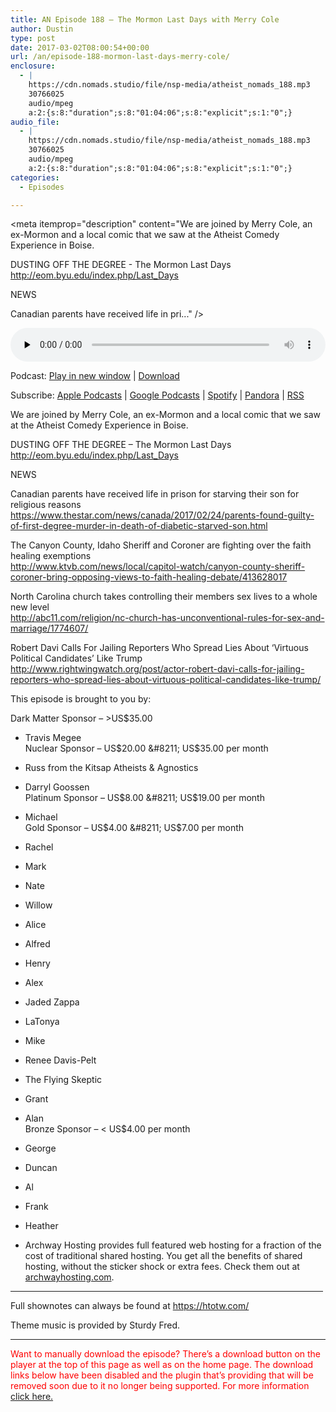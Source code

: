 ```yaml
---
title: AN Episode 188 – The Mormon Last Days with Merry Cole
author: Dustin
type: post
date: 2017-03-02T08:00:54+00:00
url: /an/episode-188-mormon-last-days-merry-cole/
enclosure:
  - |
    https://cdn.nomads.studio/file/nsp-media/atheist_nomads_188.mp3
    30766025
    audio/mpeg
    a:2:{s:8:"duration";s:8:"01:04:06";s:8:"explicit";s:1:"0";}
audio_file:
  - |
    https://cdn.nomads.studio/file/nsp-media/atheist_nomads_188.mp3
    30766025
    audio/mpeg
    a:2:{s:8:"duration";s:8:"01:04:06";s:8:"explicit";s:1:"0";}
categories:
  - Episodes

---
```

<div itemscope itemtype="http://schema.org/AudioObject">
  <meta itemprop="name" content=" episode 188 &#8211; The Mormon Last Days with Merry Cole" />
  
  <meta itemprop="uploadDate" content="2017-03-02T01:00:54-07:00" />
  
  <meta itemprop="encodingFormat" content="audio/mpeg" />
  
  <meta itemprop="duration" content="PT1H04M06S" />
  
  <meta itemprop="description" content="We are joined by Merry Cole, an ex-Mormon and a local comic that we saw at the Atheist Comedy Experience in Boise.

DUSTING OFF THE DEGREE - The Mormon Last Days
http://eom.byu.edu/index.php/Last_Days

NEWS

Canadian parents have received life in pri..." />
  
  <meta itemprop="contentUrl" content="https://dts.podtrac.com/redirect.mp3/cdn.nomads.studio/file/nsp-media/atheist_nomads_188.mp3" />
  
  <meta itemprop="contentSize" content="29.3" />
  </p> 
  
  <div class="powerpress_player" id="powerpress_player_8451">
    <audio class="wp-audio-shortcode" id="audio-1467-195" preload="none" style="width: 100%;" controls="controls"><source type="audio/mpeg" src="https://dts.podtrac.com/redirect.mp3/cdn.nomads.studio/file/nsp-media/atheist_nomads_188.mp3?_=195" /><a href="https://dts.podtrac.com/redirect.mp3/cdn.nomads.studio/file/nsp-media/atheist_nomads_188.mp3">https://dts.podtrac.com/redirect.mp3/cdn.nomads.studio/file/nsp-media/atheist_nomads_188.mp3</a></audio>
  </div>
</div>

<p class="powerpress_links powerpress_links_mp3">
  Podcast: <a href="https://dts.podtrac.com/redirect.mp3/cdn.nomads.studio/file/nsp-media/atheist_nomads_188.mp3" class="powerpress_link_pinw" target="_blank" title="Play in new window" onclick="return powerpress_pinw('https://htotw.com/?powerpress_pinw=1467-podcast');" rel="nofollow">Play in new window</a> | <a href="https://dts.podtrac.com/redirect.mp3/cdn.nomads.studio/file/nsp-media/atheist_nomads_188.mp3" class="powerpress_link_d" title="Download" rel="nofollow" download="atheist_nomads_188.mp3">Download</a>
</p>

<p class="powerpress_links powerpress_subscribe_links">
  Subscribe: <a href="https://podcasts.apple.com/us/podcast/humanists-take-on-the-world/id530050098?mt=2&ls=1" class="powerpress_link_subscribe powerpress_link_subscribe_itunes" target="_blank" title="Subscribe on Apple Podcasts" rel="nofollow">Apple Podcasts</a> | <a href="https://www.google.com/podcasts?feed=aHR0cDovL2F0aGVpc3Rub21hZHMubGlic3luLmNvbS9yc3M%3D" class="powerpress_link_subscribe powerpress_link_subscribe_googleplay" target="_blank" title="Subscribe on Google Podcasts" rel="nofollow">Google Podcasts</a> | <a href="https://open.spotify.com/show/3LzK2xZGike6Tc1GEMtMbr?si=LieN9SNuTpq96smuaUsH8A" class="powerpress_link_subscribe powerpress_link_subscribe_spotify" target="_blank" title="Subscribe on Spotify" rel="nofollow">Spotify</a> | <a href="https://www.pandora.com/podcast/atheist-nomads/PC:10122?corr=62071012&part=ug" class="powerpress_link_subscribe powerpress_link_subscribe_pandora" target="_blank" title="Subscribe on Pandora" rel="nofollow">Pandora</a> | <a href="https://htotw.com/feed/podcast/" class="powerpress_link_subscribe powerpress_link_subscribe_rss" target="_blank" title="Subscribe via RSS" rel="nofollow">RSS</a>
</p>

We are joined by Merry Cole, an ex-Mormon and a local comic that we saw at the Atheist Comedy Experience in Boise.

DUSTING OFF THE DEGREE &#8211; The Mormon Last Days  
<a href="http://eom.byu.edu/index.php/Last_Days" target="_blank" rel="noopener">http://eom.byu.edu/index.php/Last_Days</a>

NEWS

Canadian parents have received life in prison for starving their son for religious reasons  
<a href="https://www.thestar.com/news/canada/2017/02/24/parents-found-guilty-of-first-degree-murder-in-death-of-diabetic-starved-son.html" target="_blank" rel="noopener">https://www.thestar.com/news/canada/2017/02/24/parents-found-guilty-of-first-degree-murder-in-death-of-diabetic-starved-son.html</a>

The Canyon County, Idaho Sheriff and Coroner are fighting over the faith healing exemptions  
<a href="http://www.ktvb.com/news/local/capitol-watch/canyon-county-sheriff-coroner-bring-opposing-views-to-faith-healing-debate/413628017" target="_blank" rel="noopener">http://www.ktvb.com/news/local/capitol-watch/canyon-county-sheriff-coroner-bring-opposing-views-to-faith-healing-debate/413628017</a>

North Carolina church takes controlling their members sex lives to a whole new level  
<a href="http://abc11.com/religion/nc-church-has-unconventional-rules-for-sex-and-marriage/1774607/" target="_blank" rel="noopener">http://abc11.com/religion/nc-church-has-unconventional-rules-for-sex-and-marriage/1774607/</a>

Robert Davi Calls For Jailing Reporters Who Spread Lies About ‘Virtuous Political Candidates’ Like Trump  
<a href="http://www.rightwingwatch.org/post/actor-robert-davi-calls-for-jailing-reporters-who-spread-lies-about-virtuous-political-candidates-like-trump/" target="_blank" rel="noopener">http://www.rightwingwatch.org/post/actor-robert-davi-calls-for-jailing-reporters-who-spread-lies-about-virtuous-political-candidates-like-trump/</a>

This episode is brought to you by:

Dark Matter Sponsor &#8211; >US$35.00  
* Travis Megee  
Nuclear Sponsor &#8211; US$20.00 &#8211; US$35.00 per month  
* Russ from the Kitsap Atheists & Agnostics  
* Darryl Goossen  
Platinum Sponsor &#8211; US$8.00 &#8211; US$19.00 per month  
* Michael  
Gold Sponsor &#8211; US$4.00 &#8211; US$7.00 per month  
* Rachel  
* Mark  
* Nate  
* Willow  
* Alice  
* Alfred  
* Henry  
* Alex  
* Jaded Zappa  
* LaTonya  
* Mike  
* Renee Davis-Pelt  
* The Flying Skeptic  
* Grant  
* Alan  
Bronze Sponsor &#8211; < US$4.00 per month  
* George  
* Duncan  
* Al  
* Frank  
* Heather

* Archway Hosting provides full featured web hosting for a fraction of the cost of traditional shared hosting. You get all the benefits of shared hosting, without the sticker shock or extra fees. Check them out at <a href="http://archwayhosting.com/" target="_blank" rel="noopener">archwayhosting.com</a>.

<hr width="500" />

Full shownotes can always be found at <https://htotw.com/>  

Theme music is provided by Sturdy Fred.

* * *

<span style="color: #ff0000;">Want to manually download the episode? There&#8217;s a download button on the player at the top of this page as well as on the home page. The download links below have been disabled and the plugin that&#8217;s providing that will be removed soon due to it no longer being supported. For more information <a href="https://www.htotw.com/2017/old-feeds/">click here.</a></span>